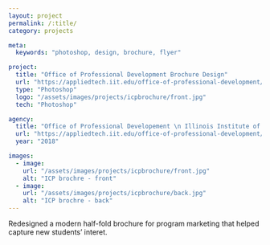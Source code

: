 ```yaml
---
layout: project
permalink: /:title/
category: projects

meta:
  keywords: "photoshop, design, brochure, flyer"

project:
  title: "Office of Professional Development Brochure Design"
  url: "https://appliedtech.iit.edu/office-of-professional-development/international/about"
  type: "Photoshop"
  logo: "/assets/images/projects/icpbrochure/front.jpg"
  tech: "Photoshop"

agency:
  title: "Office of Professional Developement \n Illinois Institute of Technology"
  url: "https://appliedtech.iit.edu/office-of-professional-development/international/about"
  year: "2018"

images:
  - image:
    url: "/assets/images/projects/icpbrochure/front.jpg"
    alt: "ICP brochre - front"
  - image:
    url: "/assets/images/projects/icpbrochure/back.jpg"
    alt: "ICP brochre - back"
---
```

<p>Redesigned a modern half-fold brochure for program marketing that helped capture new students’ interet.</p>
